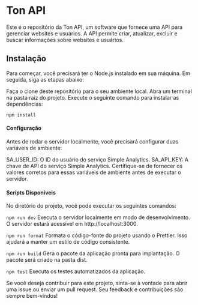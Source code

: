 # Ton API

Este é o repositório da Ton API, um software que fornece uma API para gerenciar websites e usuários. A API permite criar, atualizar, excluir e buscar informações sobre websites e usuários.

## Instalação

Para começar, você precisará ter o Node.js instalado em sua máquina. Em seguida, siga as etapas abaixo:

Faça o clone deste repositório para o seu ambiente local.
Abra um terminal na pasta raiz do projeto.
Execute o seguinte comando para instalar as dependências:

`npm install`

#### Configuração

Antes de rodar o servidor localmente, você precisará configurar duas variáveis de ambiente:

SA_USER_ID: O ID do usuário do serviço Simple Analytics.
SA_API_KEY: A chave de API do serviço Simple Analytics.
Certifique-se de fornecer os valores corretos para essas variáveis de ambiente antes de executar o servidor.

#### Scripts Disponíveis

No diretório do projeto, você pode executar os seguintes comandos:

`npm run dev`
Executa o servidor localmente em modo de desenvolvimento. O servidor estará acessível em http://localhost:3000.

`npm run format`
Formata o código-fonte do projeto usando o Prettier. Isso ajudará a manter um estilo de código consistente.

`npm run build`
Gera o pacote da aplicação pronta para implantação. O pacote será criado na pasta dist.

`npm test`
Executa os testes automatizados da aplicação.

Se você deseja contribuir para este projeto, sinta-se à vontade para abrir uma issue ou enviar um pull request. Seu feedback e contribuições são sempre bem-vindos!
